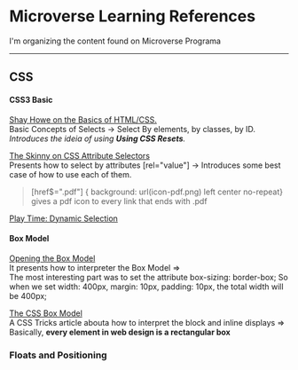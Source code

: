 # Microverse Learning References
I'm organizing the content found on Microverse Programa

***
## CSS
#### CSS3 Basic
[Shay Howe on the Basics of HTML/CSS.](https://learn.shayhowe.com/html-css/building-your-first-web-page/)<br>
Basic Concepts of Selects -> Select By elements, by classes, by ID.
_Introduces the ideia of using **Using CSS Resets**._


[The Skinny on CSS Attribute Selectors](https://css-tricks.com/attribute-selectors/)<br>
Presents how to select by attributes [rel="value"] -> 
Introduces some best case of how to use each of them.
> [href$=".pdf"] { background: url(icon-pdf.png) left center no-repeat} gives a pdf icon to every link that ends with .pdf

[Play Time: Dynamic Selection](http://flukeout.github.io/)<br>

#### Box Model
[Opening the Box Model](https://learn.shayhowe.com/html-css/opening-the-box-model/)<br>
It presents how to interpreter the Box Model =><br>
The most interesting part was to set the attribute 
 box-sizing: border-box;
 So when we set width: 400px, margin: 10px, padding: 10px,
 the total width will be 400px;

[The CSS Box Model ](https://css-tricks.com/the-css-box-model/)<br>
A CSS Tricks article abouta how to interpret the block and inline displays =><br>
Basically, **every element in web design is a rectangular box**


### Floats and Positioning
